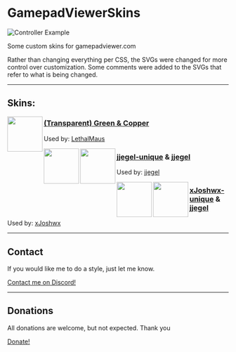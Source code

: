 # GamepadViewerSkins

![Controller Example](https://lethalmaus.github.io/GamepadViewerSkins/transparent-green/Controller.png "Green & Copper")

Some custom skins for gamepadviewer.com

Rather than changing everything per CSS, the SVGs were changed for more control over customization. Some comments were added to the SVGs that refer to what is being changed.

---

## Skins:

<img src="https://lethalmaus.github.io/GamepadViewerSkins/transparent-green/Controller.png" align="left" height="80">

### [(Transparent) Green & Copper](https://gamepadviewer.com/?p=1&s=8&editcss=https%3A%2F%2Flethalmaus.github.io%2FGamepadViewerSkins%2Ftransparent-green%2Fstyle.css "GamepadViewer.com")

Used by: [LethalMaus](https://twitch.tv/lethalmaus "Twitch")

<img src="https://lethalmaus.github.io/GamepadViewerSkins/jjegel-unique/Controller.png" align="left" height="80">
<img src="https://lethalmaus.github.io/GamepadViewerSkins/jjegel/Controller.png" align="left" height="80">

### [jjegel-unique](https://gamepadviewer.com/?p=1&s=8&editcss=https%3A%2F%2Flethalmaus.github.io%2FGamepadViewerSkins%2Fjjegel-unique%2Fstyle.css "GamepadViewer.com") & [jjegel](https://gamepadviewer.com/?p=1&s=8&editcss=https%3A%2F%2Flethalmaus.github.io%2FGamepadViewerSkins%2Fjjegel%2Fstyle.css "GamepadViewer.com")

Used by: [jjegel](https://twitch.tv/jjegel "Twitch")

<img src="https://lethalmaus.github.io/GamepadViewerSkins/xJoshwx-unique/Controller.png" align="left" height="80">
<img src="https://lethalmaus.github.io/GamepadViewerSkins/xJoshwx/Controller.png" align="left" height="80">

### [xJoshwx-unique](https://gamepadviewer.com/?p=1&s=8&editcss=https%3A%2F%2Flethalmaus.github.io%2FGamepadViewerSkins%2FxJoshwx-unique%2Fstyle.css "GamepadViewer.com") & [jjegel](https://gamepadviewer.com/?p=1&s=8&editcss=https%3A%2F%2Flethalmaus.github.io%2FGamepadViewerSkins%2FxJoshwx%2Fstyle.css "GamepadViewer.com")

Used by: [xJoshwx](https://twitch.tv/xJoshwx "Twitch")

---

## Contact

If you would like me to do a style, just let me know.

[Contact me on Discord!](https://discord.gg/asZsz2F)

---

## Donations

All donations are welcome, but not expected. Thank you

[Donate!](https://paypal.me/JamesCullimore/5,00)

